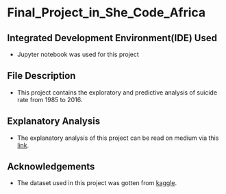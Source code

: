 # Final_Project_in_She_Code_Africa

## Integrated Development Environment(IDE) Used
- Jupyter notebook was used for this project

## File Description
- This project contains the exploratory and predictive analysis of suicide rate from 1985 to 2016.

## Explanatory Analysis
- The explanatory analysis of this project can be read on medium via this [link](https://medium.com/@aesther661/socioeconomic-influence-on-suicide-rate-b2bde455bcf0?sk=8a6b22bb1b9f1023ff828ec844635755).

## Acknowledgements
- The dataset used in this project was gotten from [kaggle](https://www.kaggle.com/russellyates88/suicide-rates-overview-1985-to-2016).
